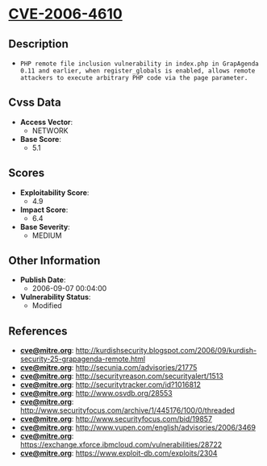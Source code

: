 
# [CVE-2006-4610](https://cve.mitre.org/cgi-bin/cvename.cgi?name=CVE-2006-4610)

## Description

- `PHP remote file inclusion vulnerability in index.php in GrapAgenda 0.11 and earlier, when register_globals is enabled, allows remote attackers to execute arbitrary PHP code via the page parameter.`

## Cvss Data

- **Access Vector**:
  - NETWORK
- **Base Score**:
  - 5.1

## Scores

- **Exploitability Score**:
  - 4.9
- **Impact Score**:
  - 6.4
- **Base Severity**:
  - MEDIUM

## Other Information

- **Publish Date**:
  - 2006-09-07 00:04:00
- **Vulnerability Status**:
  - Modified

## References

- **cve@mitre.org**: http://kurdishsecurity.blogspot.com/2006/09/kurdish-security-25-grapagenda-remote.html
- **cve@mitre.org**: http://secunia.com/advisories/21775
- **cve@mitre.org**: http://securityreason.com/securityalert/1513
- **cve@mitre.org**: http://securitytracker.com/id?1016812
- **cve@mitre.org**: http://www.osvdb.org/28553
- **cve@mitre.org**: http://www.securityfocus.com/archive/1/445176/100/0/threaded
- **cve@mitre.org**: http://www.securityfocus.com/bid/19857
- **cve@mitre.org**: http://www.vupen.com/english/advisories/2006/3469
- **cve@mitre.org**: https://exchange.xforce.ibmcloud.com/vulnerabilities/28722
- **cve@mitre.org**: https://www.exploit-db.com/exploits/2304
